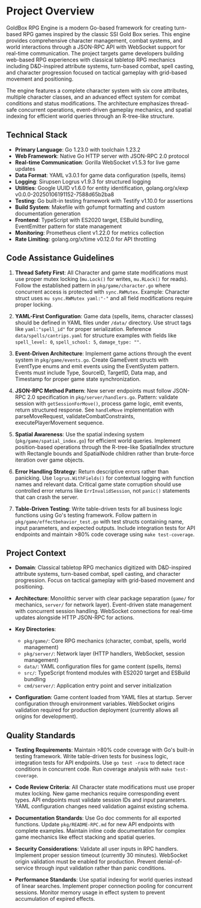 # Project Overview

GoldBox RPG Engine is a modern Go-based framework for creating turn-based RPG games inspired by the classic SSI Gold Box series. This engine provides comprehensive character management, combat systems, and world interactions through a JSON-RPC API with WebSocket support for real-time communication. The project targets game developers building web-based RPG experiences with classical tabletop RPG mechanics including D&D-inspired attribute systems, turn-based combat, spell casting, and character progression focused on tactical gameplay with grid-based movement and positioning.

The engine features a complete character system with six core attributes, multiple character classes, and an advanced effect system for combat conditions and status modifications. The architecture emphasizes thread-safe concurrent operations, event-driven gameplay mechanics, and spatial indexing for efficient world queries through an R-tree-like structure.

## Technical Stack

- **Primary Language**: Go 1.23.0 with toolchain 1.23.2
- **Web Framework**: Native Go HTTP server with JSON-RPC 2.0 protocol
- **Real-time Communication**: Gorilla WebSocket v1.5.3 for live game updates  
- **Data Format**: YAML v3.0.1 for game data configuration (spells, items)
- **Logging**: Sirupsen Logrus v1.9.3 for structured logging
- **Utilities**: Google UUID v1.6.0 for entity identification, golang.org/x/exp v0.0.0-20250106191152-7588d65b2ba8
- **Testing**: Go built-in testing framework with Testify v1.10.0 for assertions
- **Build System**: Makefile with gofumpt formatting and custom documentation generation
- **Frontend**: TypeScript with ES2020 target, ESBuild bundling, EventEmitter pattern for state management
- **Monitoring**: Prometheus client v1.22.0 for metrics collection
- **Rate Limiting**: golang.org/x/time v0.12.0 for API throttling

## Code Assistance Guidelines

1. **Thread Safety First**: All Character and game state modifications must use proper mutex locking (`mu.Lock()` for writes, `mu.RLock()` for reads). Follow the established pattern in `pkg/game/character.go` where concurrent access is protected with `sync.RWMutex`. Example: Character struct uses `mu sync.RWMutex yaml:"-"` and all field modifications require proper locking.

2. **YAML-First Configuration**: Game data (spells, items, character classes) should be defined in YAML files under `/data/` directory. Use struct tags like `yaml:"spell_id"` for proper serialization. Reference `data/spells/cantrips.yaml` for structure examples with fields like `spell_level: 0`, `spell_school: 5`, `damage_type: ""`.

3. **Event-Driven Architecture**: Implement game actions through the event system in `pkg/game/events.go`. Create GameEvent structs with EventType enums and emit events using the EventSystem pattern. Events must include Type, SourceID, TargetID, Data map, and Timestamp for proper game state synchronization.

4. **JSON-RPC Method Pattern**: New server endpoints must follow JSON-RPC 2.0 specification in `pkg/server/handlers.go`. Pattern: validate session with `getSessionForMove()`, process game logic, emit events, return structured response. See `handleMove` implementation with parseMoveRequest, validateCombatConstraints, executePlayerMovement sequence.

5. **Spatial Awareness**: Use the spatial indexing system (`pkg/game/spatial_index.go`) for efficient world queries. Implement position-based operations through the R-tree-like SpatialIndex structure with Rectangle bounds and SpatialNode children rather than brute-force iteration over game objects.

6. **Error Handling Strategy**: Return descriptive errors rather than panicking. Use `logrus.WithFields()` for contextual logging with function names and relevant data. Critical game state corruption should use controlled error returns like `ErrInvalidSession`, not `panic()` statements that can crash the server.

7. **Table-Driven Testing**: Write table-driven tests for all business logic functions using Go's testing framework. Follow pattern in `pkg/game/effectbehavior_test.go` with test structs containing name, input parameters, and expected outputs. Include integration tests for API endpoints and maintain >80% code coverage using `make test-coverage`.

## Project Context

- **Domain**: Classical tabletop RPG mechanics digitized with D&D-inspired attribute systems, turn-based combat, spell casting, and character progression. Focus on tactical gameplay with grid-based movement and positioning.

- **Architecture**: Monolithic server with clear package separation (`game/` for mechanics, `server/` for network layer). Event-driven state management with concurrent session handling. WebSocket connections for real-time updates alongside HTTP JSON-RPC for actions.

- **Key Directories**:
  - `pkg/game/`: Core RPG mechanics (character, combat, spells, world management)
  - `pkg/server/`: Network layer (HTTP handlers, WebSocket, session management)
  - `data/`: YAML configuration files for game content (spells, items)
  - `src/`: TypeScript frontend modules with ES2020 target and ESBuild bundling
  - `cmd/server/`: Application entry point and server initialization

- **Configuration**: Game content loaded from YAML files at startup. Server configuration through environment variables. WebSocket origins validation required for production deployment (currently allows all origins for development).

## Quality Standards

- **Testing Requirements**: Maintain >80% code coverage with Go's built-in testing framework. Write table-driven tests for business logic, integration tests for API endpoints. Use `go test -race` to detect race conditions in concurrent code. Run coverage analysis with `make test-coverage`.

- **Code Review Criteria**: All Character state modifications must use proper mutex locking. New game mechanics require corresponding event types. API endpoints must validate session IDs and input parameters. YAML configuration changes need validation against existing schema.

- **Documentation Standards**: Use Go doc comments for all exported functions. Update `pkg/README-RPC.md` for new API endpoints with complete examples. Maintain inline code documentation for complex game mechanics like effect stacking and spatial queries.

- **Security Considerations**: Validate all user inputs in RPC handlers. Implement proper session timeout (currently 30 minutes). WebSocket origin validation must be enabled for production. Prevent denial-of-service through input validation rather than panic conditions.

- **Performance Standards**: Use spatial indexing for world queries instead of linear searches. Implement proper connection pooling for concurrent sessions. Monitor memory usage in effect system to prevent accumulation of expired effects.
